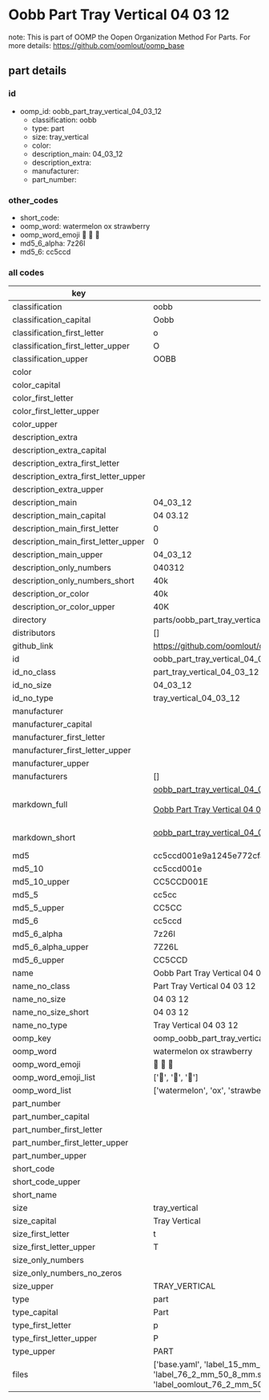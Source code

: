 # Oobb Part Tray Vertical 04 03 12  

note: This is part of OOMP the Oopen Organization Method For Parts. For more details: https://github.com/oomlout/oomp_base

##  part details





### id
* oomp_id: oobb_part_tray_vertical_04_03_12
  * classification: oobb
  * type: part
  * size: tray_vertical
  * color: 
  * description_main: 04_03_12
  * description_extra: 
  * manufacturer: 
  * part_number: 

### other_codes
* short_code: 
* oomp_word: watermelon ox strawberry
* oomp_word_emoji :watermelon: :ox: :strawberry:
* md5_6_alpha: 7z26l
* md5_6: cc5ccd

### all codes 
| key | value |  
| --- | --- |  
| classification | oobb |  
| classification_capital | Oobb |  
| classification_first_letter | o |  
| classification_first_letter_upper | O |  
| classification_upper | OOBB |  
| color |  |  
| color_capital |  |  
| color_first_letter |  |  
| color_first_letter_upper |  |  
| color_upper |  |  
| description_extra |  |  
| description_extra_capital |  |  
| description_extra_first_letter |  |  
| description_extra_first_letter_upper |  |  
| description_extra_upper |  |  
| description_main | 04_03_12 |  
| description_main_capital | 04 03.12 |  
| description_main_first_letter | 0 |  
| description_main_first_letter_upper | 0 |  
| description_main_upper | 04_03_12 |  
| description_only_numbers | 040312 |  
| description_only_numbers_short | 40k |  
| description_or_color | 40k |  
| description_or_color_upper | 40K |  
| directory | parts/oobb_part_tray_vertical_04_03_12 |  
| distributors | [] |  
| github_link | https://github.com/oomlout/oomlout_oomp_part_src/tree/main/parts/oobb_part_tray_vertical_04_03_12/working |  
| id | oobb_part_tray_vertical_04_03_12 |  
| id_no_class | part_tray_vertical_04_03_12 |  
| id_no_size | 04_03_12 |  
| id_no_type | tray_vertical_04_03_12 |  
| manufacturer |  |  
| manufacturer_capital |  |  
| manufacturer_first_letter |  |  
| manufacturer_first_letter_upper |  |  
| manufacturer_upper |  |  
| manufacturers | [] |  
| markdown_full | [oobb_part_tray_vertical_04_03_12](https://github.com/oomlout/oomlout_oomp_part_src/tree/main/parts/oobb_part_tray_vertical_04_03_12/working)<br>[](https://github.com/oomlout/oomlout_oomp_part_src/tree/main/parts/oobb_part_tray_vertical_04_03_12/working)<br>[Oobb Part Tray Vertical 04 03 12](https://github.com/oomlout/oomlout_oomp_part_src/tree/main/parts/oobb_part_tray_vertical_04_03_12/working)<br><br> |  
| markdown_short | [oobb_part_tray_vertical_04_03_12](https://github.com/oomlout/oomlout_oomp_part_src/tree/main/parts/oobb_part_tray_vertical_04_03_12/working)<br><br> |  
| md5 | cc5ccd001e9a1245e772cfa4a04fd049 |  
| md5_10 | cc5ccd001e |  
| md5_10_upper | CC5CCD001E |  
| md5_5 | cc5cc |  
| md5_5_upper | CC5CC |  
| md5_6 | cc5ccd |  
| md5_6_alpha | 7z26l |  
| md5_6_alpha_upper | 7Z26L |  
| md5_6_upper | CC5CCD |  
| name | Oobb Part Tray Vertical 04 03 12 |  
| name_no_class | Part Tray Vertical 04 03 12 |  
| name_no_size | 04 03 12 |  
| name_no_size_short | 04 03 12 |  
| name_no_type | Tray Vertical 04 03 12 |  
| oomp_key | oomp_oobb_part_tray_vertical_04_03_12 |  
| oomp_word | watermelon ox strawberry |  
| oomp_word_emoji | :watermelon: :ox: :strawberry: |  
| oomp_word_emoji_list | [':watermelon:', ':ox:', ':strawberry:'] |  
| oomp_word_list | ['watermelon', 'ox', 'strawberry'] |  
| part_number |  |  
| part_number_capital |  |  
| part_number_first_letter |  |  
| part_number_first_letter_upper |  |  
| part_number_upper |  |  
| short_code |  |  
| short_code_upper |  |  
| short_name |  |  
| size | tray_vertical |  
| size_capital | Tray Vertical |  
| size_first_letter | t |  
| size_first_letter_upper | T |  
| size_only_numbers |  |  
| size_only_numbers_no_zeros |  |  
| size_upper | TRAY_VERTICAL |  
| type | part |  
| type_capital | Part |  
| type_first_letter | p |  
| type_first_letter_upper | P |  
| type_upper | PART |  
| files | ['base.yaml', 'label_15_mm_30_mm.pdf', 'label_15_mm_30_mm.svg', 'label_76_2_mm_50_8_mm.pdf', 'label_76_2_mm_50_8_mm.svg', 'label_oomlout_76_2_mm_50_8_mm.pdf', 'label_oomlout_76_2_mm_50_8_mm.svg', 'readme.md', 'working.json', 'working.yaml'] |  
